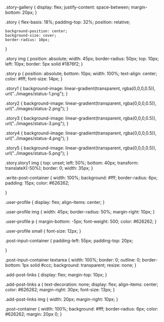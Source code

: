 .story-gallery {
    display: flex;
    justify-content: space-between;
    margin-bottom: 20px;
}

.story {
    flex-basis: 18%;
    padding-top: 32%;
    position: relative;
    
    background-position: center;
    background-size: cover;
    border-radius: 10px;

}

.story img {
    position: absolute;
    width: 45px;
    border-radius: 50px;
    top: 10px;
    left: 10px;
    border: 5px solid #1876f2;
}

.story p {
    position: absolute;
    bottom: 10px;
    width: 100%;
    text-align: center;
    color: #fff;
    font-size: 14px;
}

.story1 {
    background-image: linear-gradient(transparent, rgba(0,0,0,0.5)), url("../images/status-1.png");
}

.story2 {
    background-image: linear-gradient(transparent, rgba(0,0,0,0.5)), url("../images/status-2.png");
}

.story3 {
    background-image: linear-gradient(transparent, rgba(0,0,0,0.5)), url("../images/status-3.png");
}

.story4 {
    background-image: linear-gradient(transparent, rgba(0,0,0,0.5)), url("../images/status-4.png");
}

.story5 {
    background-image: linear-gradient(transparent, rgba(0,0,0,0.5)), url("../images/status-5.png");
}

.story.story1 img {
    top: unset;
    left: 50%;
    bottom: 40px;
    transform: translateX(-50%);
    border: 0;
    width: 35px;
}

.write-post-container {
    width: 100%;
    background: #fff;
    border-radius: 6px;
    padding: 15px;
    color: #626262;
    
}

.user-profile {
    display: flex;
    align-items: center;
}

.user-profile img {
    width: 45px;
    border-radius: 50%;
    margin-right: 10px;
}

.user-profile p {
    margin-bottom: -5px;
    font-weight: 500;
    color: #626262;
}

.user-profile small {
   font-size: 12px; 
}

.post-input-container {
    padding-left: 55px;
    padding-top: 20px;

}

.post-input-container textarea {
    width: 100%;
    border: 0;
    outline: 0;
    border-bottom: 1px solid #ccc;
    background: transparent;
    resize: none;
}

.add-post-links {
    display: flex;
    margin-top: 10px;
}

.add-post-links a {
    text-decoration: none;
    display: flex;
    align-items: center;
    color: #626262;
    margin-right: 30px;
    font-size: 13px;
}

.add-post-links img {
    width: 20px;
    margin-right: 10px;
}

.post-container {
    width: 100%;
    background: #fff;
    border-radius: 6px;
    color: #626262;
    margin: 20px 0; 
}